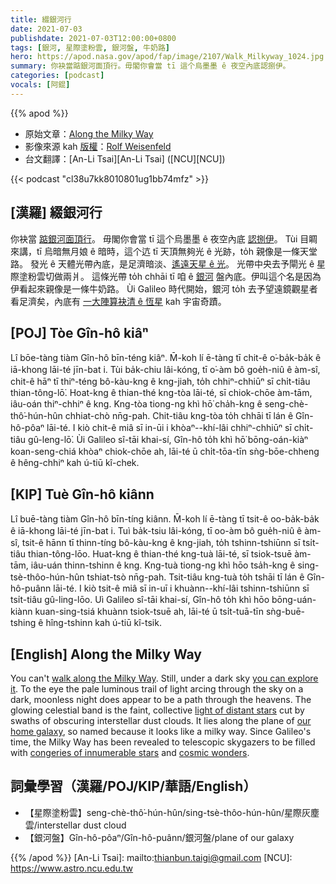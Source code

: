 ```yaml
---
title: 綴銀河行
date: 2021-07-03
publishdate: 2021-07-03T12:00:00+0800
tags: [銀河, 星際塗粉雲, 銀河盤, 牛奶路]
hero: https://apod.nasa.gov/apod/fap/image/2107/Walk_Milkyway_1024.jpg
summary: 你袂當踮銀河面頂行。毋閣你會當 tī 這个烏墨墨 ê 夜空內底認捌伊。
categories: [podcast]
vocals: [阿錕]
---
```


{{% apod %}}

- 原始文章：[Along the Milky Way](https://apod.nasa.gov/apod/ap210703.html)
- 影像來源 kah [版權][copyright]：[Rolf Weisenfeld](https://weisenfeld.net/)
- 台文翻譯：[An-Li Tsai][An-Li Tsai] ([NCU][NCU])

{{< podcast "cl38u7kk8010801ug1bb74mfz" >}}

## [漢羅] 綴銀河行
你袂當 [踮銀河面頂行][walk along the Milky Way]。
毋閣你會當 tī 這个烏墨墨 ê 夜空內底 [認捌伊][you can explore it]。
Tùi 目睭來講，tī 烏暗無月娘 ê 暗時，這个迒 tī 天頂無夠光 ê 光跡，to̍h 親像是一條天堂路。
發光 ê 天體光帶內底，是足濟暗淡、[遙遠天星 ê 光][light of distant stars]。
光帶中央去予閘光 ê 星際塗粉雲切做兩爿。
這條光帶 to̍h chhāi tī 咱 ê [銀河][our home galaxy] 盤內底。伊叫這个名是因為伊看起來親像是一條牛奶路。
Ùi Galileo 時代開始，銀河 to̍h 去予望遠鏡觀星者看足濟矣，內底有 [一大陣算袂清 ê 恆星][congeries of innumerable stars] kah 宇宙奇蹟。

## [POJ] Tòe Gîn-hô kiâⁿ
Lî bōe-tàng tiàm Gîn-hô bīn-téng kiâⁿ.
M̄-koh lí ē-tàng tī chit-ê o͘-ba̍k-ba̍k ê iā-khong lāi-té jīn-bat i.
Tùi ba̍k-chiu lâi-kóng, tī o͘-àm bô goe̍h-niû ê àm-sî, chit-ê hāⁿ tī thiⁿ-téng bô-kàu-kng ê kng-jiah, to̍h chhiⁿ-chhiūⁿ sī chi̍t-tiâu thian-tông-lō͘.
Hoat-kng ê thian-thé kng-tòa lāi-té, sī chiok-chōe àm-tām, iâu-oán thiⁿ-chhiⁿ ê kng.
Kng-tòa tiong-ng khì hō͘ cha̍h-kng ê seng-chè-thô͘-hún-hûn chhiat-chò nn̄g-pah.
Chit-tiâu kng-tòa to̍h chhāi tī lán ê Gîn-hô-pôaⁿ lāi-té.
I kiò chit-ê miâ sī in-ūi i khòaⁿ--khí-lâi chhiⁿ-chhiūⁿ sī chi̍t-tiâu gû-leng-lō͘.
Ùi Galileo sî-tāi khai-sí, Gîn-hô to̍h khì hō͘ bōng-oán-kiàⁿ koan-seng-chiá khòaⁿ chiok-chōe ah, lāi-té ū chi̍t-tōa-tīn sǹg-bōe-chheng ê hêng-chhiⁿ kah ú-tiū kî-chek.

## [KIP]  Tuè Gîn-hô kiânn
Lî buē-tàng tiàm Gîn-hô bīn-tíng kiânn.
M̄-koh lí ē-tàng tī tsit-ê oo-ba̍k-ba̍k ê iā-khong lāi-té jīn-bat i.
Tuì ba̍k-tsiu lâi-kóng, tī oo-àm bô gue̍h-niû ê àm-sî, tsit-ê hānn tī thinn-tíng bô-kàu-kng ê kng-jiah, to̍h tshinn-tshiūnn sī tsi̍t-tiâu thian-tông-lōo.
Huat-kng ê thian-thé kng-tuà lāi-té, sī tsiok-tsuē àm-tām, iâu-uán thinn-tshinn ê kng.
Kng-tuà tiong-ng khì hōo tsa̍h-kng ê sing-tsè-thôo-hún-hûn tshiat-tsò nn̄g-pah.
Tsit-tiâu kng-tuà to̍h tshāi tī lán ê Gîn-hô-puânn lāi-té.
I kiò tsit-ê miâ sī in-uī i khuànn--khí-lâi tshinn-tshiūnn sī tsi̍t-tiâu gû-ling-lōo.
Uì Galileo sî-tāi khai-sí, Gîn-hô to̍h khì hōo bōng-uán-kiànn kuan-sing-tsiá khuànn tsiok-tsuē ah, lāi-té ū tsi̍t-tuā-tīn sǹg-buē-tshing ê hîng-tshinn kah ú-tiū kî-tsik.



## [English] Along the Milky Way
You can't [walk along the Milky Way][walk along the Milky Way].
Still, under a dark sky [you can explore it][you can explore it].
To the eye the pale luminous trail of light arcing through the sky on a dark, moonless night does appear to be a path through the heavens.
The glowing celestial band is the faint, collective [light of distant stars][light of distant stars] cut by swaths of obscuring interstellar dust clouds.
It lies along the plane of [our home galaxy][our home galaxy], so named because it looks like a milky way.
Since Galileo's time, the Milky Way has been revealed to telescopic skygazers to be filled with [congeries of innumerable stars][congeries of innumerable stars] and [cosmic wonders][cosmic wonders].





## 詞彙學習（漢羅/POJ/KIP/華語/English）


- 【星際塗粉雲】seng-chè-thô͘-hún-hûn/sing-tsè-thôo-hún-hûn/星際灰塵雲/interstellar dust cloud
- 【銀河盤】Gîn-hô-pôaⁿ/Gîn-hô-puânn/銀河盤/plane of our galaxy





{{% /apod %}}
[An-Li Tsai]: mailto:thianbun.taigi@gmail.com
[NCU]: https://www.astro.ncu.edu.tw

[copyright]: https://apod.nasa.gov/apod/fap/lib/about_apod.html#srapply

[walk along the Milky Way]:https://apod.nasa.gov/apod/ap130601.html
[you can explore it]:https://www.astrobin.com/xcb5dn/B/
[light of distant stars]:https://asd.gsfc.nasa.gov/blueshift/index.php/2015/07/22/how-many-stars-in-the-milky-way/
[our home galaxy]:https://imagine.gsfc.nasa.gov/science/objects/milkyway1.html
[congeries of innumerable stars]:https://en.wikipedia.org/wiki/Sidereus_Nuncius#Stars
[cosmic wonders]:https://illuminateduniverse.org/
